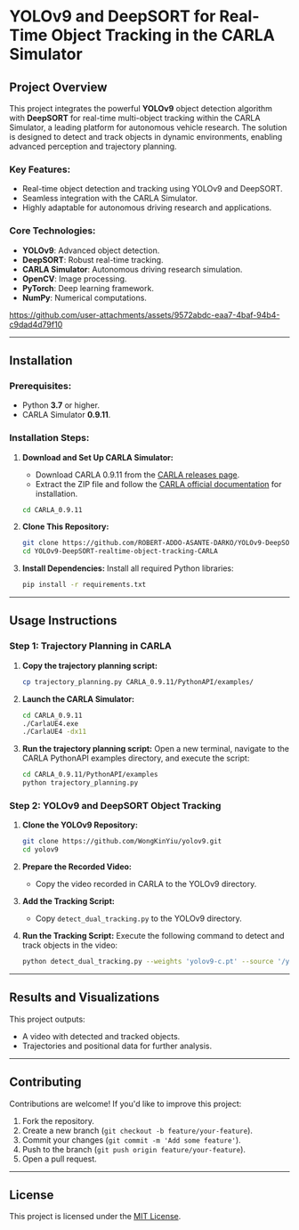 # YOLOv9 and DeepSORT for Real-Time Object Tracking in the CARLA Simulator

## Project Overview

This project integrates the powerful **YOLOv9** object detection algorithm with **DeepSORT** for real-time multi-object tracking within the CARLA Simulator, a leading platform for autonomous vehicle research. The solution is designed to detect and track objects in dynamic environments, enabling advanced perception and trajectory planning.

### Key Features:
- Real-time object detection and tracking using YOLOv9 and DeepSORT.
- Seamless integration with the CARLA Simulator.
- Highly adaptable for autonomous driving research and applications.

### Core Technologies:
- **YOLOv9**: Advanced object detection.
- **DeepSORT**: Robust real-time tracking.
- **CARLA Simulator**: Autonomous driving research simulation.
- **OpenCV**: Image processing.
- **PyTorch**: Deep learning framework.
- **NumPy**: Numerical computations.

https://github.com/user-attachments/assets/9572abdc-eaa7-4baf-94b4-c9dad4d79f10



---

## Installation

### Prerequisites:
- Python **3.7** or higher.
- CARLA Simulator **0.9.11**.

### Installation Steps:

1. **Download and Set Up CARLA Simulator:**
   - Download CARLA 0.9.11 from the [CARLA releases page](https://github.com/carla-simulator/carla/releases).
   - Extract the ZIP file and follow the [CARLA official documentation](https://carla.readthedocs.io/) for installation.
     
   ```bash
   cd CARLA_0.9.11
   ```

2. **Clone This Repository:**
   ```bash
   git clone https://github.com/ROBERT-ADDO-ASANTE-DARKO/YOLOv9-DeepSORT-realtime-object-tracking-CARLA.git
   cd YOLOv9-DeepSORT-realtime-object-tracking-CARLA
   ```

3. **Install Dependencies:**
   Install all required Python libraries:
   ```bash
   pip install -r requirements.txt
   ```

---

## Usage Instructions

### Step 1: Trajectory Planning in CARLA

1. **Copy the trajectory planning script:**
   ```bash
   cp trajectory_planning.py CARLA_0.9.11/PythonAPI/examples/
   ```

2. **Launch the CARLA Simulator:**
   ```bash
   cd CARLA_0.9.11
   ./CarlaUE4.exe
   ./CarlaUE4 -dx11
   ```

3. **Run the trajectory planning script:**
   Open a new terminal, navigate to the CARLA PythonAPI examples directory, and execute the script:
   ```bash
   cd CARLA_0.9.11/PythonAPI/examples
   python trajectory_planning.py
   ```

### Step 2: YOLOv9 and DeepSORT Object Tracking

1. **Clone the YOLOv9 Repository:**
   ```bash
   git clone https://github.com/WongKinYiu/yolov9.git
   cd yolov9
   ```

2. **Prepare the Recorded Video:**
   - Copy the video recorded in CARLA to the YOLOv9 directory.

3. **Add the Tracking Script:**
   - Copy `detect_dual_tracking.py` to the YOLOv9 directory.

4. **Run the Tracking Script:**
   Execute the following command to detect and track objects in the video:
   ```bash
   python detect_dual_tracking.py --weights 'yolov9-c.pt' --source '/yolov9/video.mp4' --device 'cpu'
   ```

---

## Results and Visualizations

This project outputs:
- A video with detected and tracked objects.
- Trajectories and positional data for further analysis.

---

## Contributing

Contributions are welcome! If you'd like to improve this project:
1. Fork the repository.
2. Create a new branch (`git checkout -b feature/your-feature`).
3. Commit your changes (`git commit -m 'Add some feature'`).
4. Push to the branch (`git push origin feature/your-feature`).
5. Open a pull request.

---

## License

This project is licensed under the [MIT License](LICENSE).
